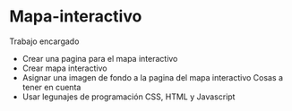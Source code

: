 # Mapa-interactivo
Trabajo encargado
- Crear una pagina para el mapa interactivo
- Crear mapa interactivo
- Asignar una imagen de fondo a la pagina del mapa interactivo
Cosas a tener en cuenta
- Usar legunajes de programación CSS, HTML y Javascript

